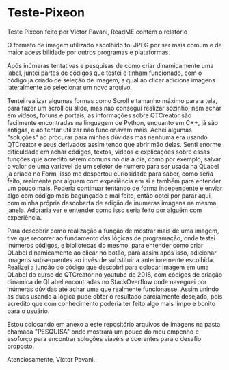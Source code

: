 # Teste-Pixeon
Teste Pixeon feito por Victor Pavani, ReadME contém o relatório

O formato de imagem utilizado escolhido foi JPEG por ser mais comum e de maior acessibilidade por outros programas e plataformas.

Após inúmeras tentativas e pesquisas de como criar dinamicamente uma label, juntei partes de códigos que testei e tinham funcionado, com o código ja criado de seleção de imagem, a qual ao clicar adiciona imagens lateralmente ao selecionar um novo arquivo.

Tentei realizar algumas formas como Scroll e tamanho máximo para a tela, para fazer um scroll ou slide, mas não consegui realizar sozinho, nem achar em videos, foruns e portais, as informações sobre QTCreator são facilmente encontradas na linguagem de Python, enquanto em C++, jã são antigas, e ao tentar utilizar não funcionavam mais. Achei algumas "soluções" ao procurar para minhas dúvidas mas nenhuma era usando QTCreator e seus derivados assim tendo que abrir mão delas. Senti enorme dificuldade em achar códigos, textos, videos e explicações sobre essas funções que acredito serem comuns no dia a dia, como por exemplo, salvar o valor de uma variavel de um seletor de numero para ser usada na QLabel ja criado no Form, isso me despertou curiosidade para saber, como seria feito, realmente por alguem com experiência em si e também para entender um pouco mais. Poderia continuar tentando de forma independente e enviar algo com código mais bagunçado e mal feito, então optei por parar aqui, com minha própria descoberta de adição de inumeras imagens na mesma janela. Adoraria ver e entender como isso seria feito por alguém com experiência.

Para descobrir como realização a função de mostrar mais de uma imagem, tive que recorrer ao fundamento das lógicas de programação, onde testei inúmeros códigos, e bibliotecas do mesmo, para entender como criar QLabel dinamicamente ao clicar no botão, para assim após isso, adicionar imagens subsequentes ao invés de substituir a anterioremente escolhida. Realizei a junção do código que descobri para colocar imagem em uma QLabel do curso de QTCreator no youtube de 2018, com códigos de criação dinamica de QLabel encontradas no StackOverflow onde naveguei por inúmeras dúvidas até achar uma que realmente funcionasse. Assim unindo as duas usando a lógica pude obter o resultado parcialmente desejado, pois acredito que com conhecimento poderia ter feito algo mais limpo e bonito para o usuário.

Estou colocando em anexo a este repositório arquivos de imagens na pasta chamada "PESQUISA" onde mostrará um pouco do meu empenho e esoforço para encontrar soluções viavéis e coerentes para o desafio proposto.

Atenciosamente, Victor Pavani.
